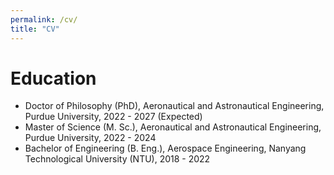 ```yaml
---
permalink: /cv/
title: "CV"
---
```


# Education

- Doctor of Philosophy (PhD), Aeronautical and Astronautical Engineering, Purdue University, 2022 - 2027 (Expected)
- Master of Science (M. Sc.), Aeronautical and Astronautical Engineering, Purdue University, 2022 - 2024
- Bachelor of Engineering (B. Eng.), Aerospace Engineering, Nanyang Technological University (NTU), 2018 - 2022



